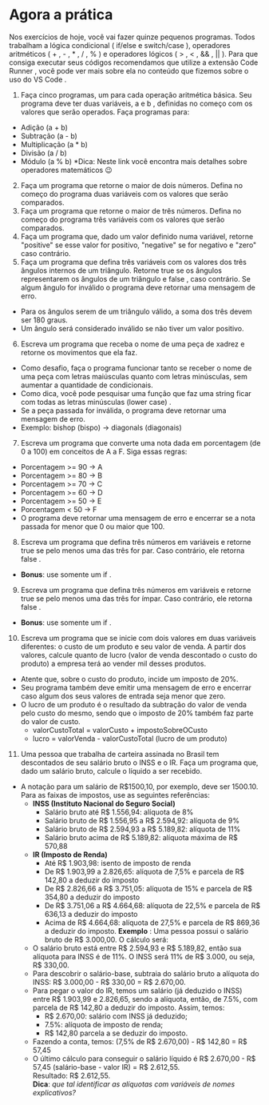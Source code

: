 # Agora a prática
Nos exercícios de hoje, você vai fazer quinze pequenos programas. Todos trabalham a lógica condicional ( if/else e switch/case ), operadores aritméticos ( + , - , * , / , % ) e operadores lógicos ( > , < , && , || ). Para que consiga executar seus códigos recomendamos que utilize a extensão Code Runner , você pode ver mais sobre ela no conteúdo que fizemos sobre o uso do VS Code .  
1. Faça cinco programas, um para cada operação aritmética básica. Seu programa deve ter duas variáveis, a e b , definidas no começo com os valores que serão operados. Faça programas para:
* Adição (a + b)
* Subtração (a - b)
* Multiplicação (a * b)
* Divisão (a / b)
* Módulo (a % b)
*Dica: Neste link você encontra mais detalhes sobre operadores matemáticos 😉
2. Faça um programa que retorne o maior de dois números. Defina no começo do programa duas variáveis com os valores que serão comparados.
3. Faça um programa que retorne o maior de três números. Defina no começo do programa três variáveis com os valores que serão comparados.
4. Faça um programa que, dado um valor definido numa variável, retorne "positive" se esse valor for positivo, "negative" se for negativo e "zero" caso contrário.
5. Faça um programa que defina três variáveis com os valores dos três ângulos internos de um triângulo. Retorne true se os ângulos representarem os ângulos de um triângulo e false , caso contrário. Se algum ângulo for inválido o programa deve retornar uma mensagem de erro.
* Para os ângulos serem de um triângulo válido, a soma dos três devem ser 180 graus.
* Um ângulo será considerado inválido se não tiver um valor positivo.
6. Escreva um programa que receba o nome de uma peça de xadrez e retorne os movimentos que ela faz.
* Como desafio, faça o programa funcionar tanto se receber o nome de uma peça com letras maiúsculas quanto com letras minúsculas, sem aumentar a quantidade de condicionais.
* Como dica, você pode pesquisar uma função que faz uma string ficar com todas as letras minúsculas (lower case) .
* Se a peça passada for inválida, o programa deve retornar uma mensagem de erro.
* Exemplo: bishop (bispo) -> diagonals (diagonais)

7. Escreva um programa que converte uma nota dada em porcentagem (de 0 a 100) em conceitos de A a F. Siga essas regras:
* Porcentagem >= 90 -> A
* Porcentagem >= 80 -> B
* Porcentagem >= 70 -> C
* Porcentagem >= 60 -> D
* Porcentagem >= 50 -> E
* Porcentagem < 50 -> F
* O programa deve retornar uma mensagem de erro e encerrar se a nota passada for menor que 0 ou maior que 100.

8. Escreva um programa que defina três números em variáveis e retorne true se pelo menos uma das três for par. Caso contrário, ele retorna false .
* **Bonus**: use somente um if .

9. Escreva um programa que defina três números em variáveis e retorne true se pelo menos uma das três for ímpar. Caso contrário, ele retorna false .
* **Bonus**: use somente um if .
10. Escreva um programa que se inicie com dois valores em duas variáveis diferentes: o custo de um produto e seu valor de venda. A partir dos valores, calcule quanto de lucro (valor de venda descontado o custo do produto) a empresa terá ao vender mil desses produtos.
* Atente que, sobre o custo do produto, incide um imposto de 20%.
* Seu programa também deve emitir uma mensagem de erro e encerrar caso algum dos seus valores de entrada seja menor que zero.
* O lucro de um produto é o resultado da subtração do valor de venda pelo custo do mesmo, sendo que o imposto de 20% também faz parte do valor de custo.
  * valorCustoTotal = valorCusto + impostoSobreOCusto
  * lucro = valorVenda - valorCustoTotal (lucro de um produto)
11. Uma pessoa que trabalha de carteira assinada no Brasil tem descontados de seu salário bruto o INSS e o IR. Faça um programa que, dado um salário bruto, calcule o líquido a ser recebido.
* A notação para um salário de R$1500,10, por exemplo, deve ser 1500.10. Para as faixas de impostos, use as seguintes referências:
  * **INSS (Instituto Nacional do Seguro Social)**
    * Salário bruto até R$ 1.556,94: alíquota de 8%
    * Salário bruto de R$ 1.556,95 a R$ 2.594,92: alíquota de 9%
    * Salário bruto de R$ 2.594,93 a R$ 5.189,82: alíquota de 11%
    * Salário bruto acima de R$ 5.189,82: alíquota máxima de R$ 570,88
  * **IR (Imposto de Renda)**
    * Até R$ 1.903,98: isento de imposto de renda
    * De R$ 1.903,99 a 2.826,65: alíquota de 7,5% e parcela de R$ 142,80 a deduzir do imposto
    * De R$ 2.826,66 a R$ 3.751,05: alíquota de 15% e parcela de R$ 354,80 a deduzir do imposto
    * De R$ 3.751,06 a R$ 4.664,68: alíquota de 22,5% e parcela de R$ 636,13 a deduzir do imposto
    * Acima de R$ 4.664,68: alíquota de 27,5% e parcela de R$ 869,36 a deduzir do imposto.
**Exemplo** : Uma pessoa possui o salário bruto de R$ 3.000,00. O cálculo será:
  * O salário bruto está entre R$ 2.594,93 e R$ 5.189,82, então sua alíquota para INSS é de 11%. O INSS será 11% de R$ 3.000, ou seja, R$ 330,00.
  * Para descobrir o salário-base, subtraia do salário bruto a alíquota do INSS: R$ 3.000,00 - R$ 330,00 = R$ 2.670,00.
  * Para pegar o valor do IR, temos um salário (já deduzido o INSS) entre R$ 1.903,99 e 2.826,65, sendo a alíquota, então, de 7.5%, com parcela de R$ 142,80 a deduzir do imposto. Assim, temos:
    * R$ 2.670,00: salário com INSS já deduzido;
    * 7.5%: alíquota de imposto de renda;
    * R$ 142,80 parcela a se deduzir do imposto.
  * Fazendo a conta, temos: (7,5% de R$ 2.670,00) - R$ 142,80 = R$ 57,45
  * O último cálculo para conseguir o salário líquido é R$ 2.670,00 - R$ 57,45 (salário-base - valor IR) = R$ 2.612,55.  
Resultado: R$ 2.612,55.  
**Dica**: *que tal identificar as alíquotas com variáveis de nomes explicativos?*